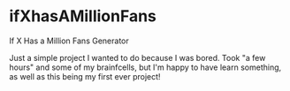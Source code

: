 # ifXhasAMillionFans
If X Has a Million Fans Generator

Just a simple project I wanted to do because I was bored. Took "a few hours" and some of my brainfcells, but I'm happy to have learn something, as well as this being my first ever project!
